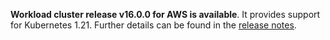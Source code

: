 **Workload cluster release v16.0.0 for AWS is available**. It provides support for Kubernetes 1.21. Further details can be found in the [release notes](https://docs.giantswarm.io/changes/workload-cluster-releases-aws/releases/aws-v16.0.0/).
